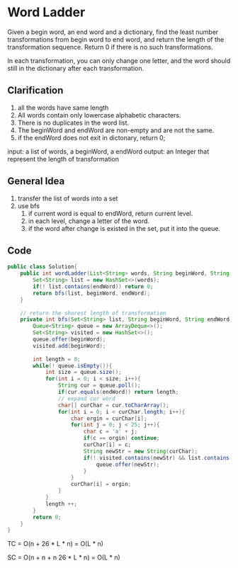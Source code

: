 # Word Ladder
Given a begin word, an end word and a dictionary, find the least number transformations from begin word to end word, and return the length of the transformation sequence. Return 0 if there is no such transformations.

In each transformation, you can only change one letter, and the word should still in the dictionary after each transformation. 

## Clarification
1. all the words have same length
2. All words contain only lowercase alphabetic characters.
3. There is no duplicates in the word list.
4. The beginWord and endWord are non-empty and are not the same.
5. if the endWord does not exit in dictonary, return 0;

input: a list of words, a beginWord, a endWord
output: an Integer that represent the length of transformation

## General Idea
1. transfer the list of words into a set
2. use bfs
   1. if current word is equal to endWord, return current level.
   2. in each level, change a letter of the word.
   3. if the word after change is existed in the set, put it into the queue.

## Code
```java
public class Solution{
    public int wordLadder(List<String> words, String beginWord, String endWord){
        Set<String> list = new HashSet<>(words);
        if(! list.contains(endWord)) return 0;
        return bfs(list, beginWord, endWord);
    }
    
    // return the shorest length of transformation
    private int bfs(Set<String> list, String beginWord, String endWord){
        Queue<String> queue = new ArrayDeque<>();
        Set<String> visited = new HashSet<>();
        queue.offer(beginWord);
        visited.add(beginWord);
        
        int length = 0;
        while(! queue.isEmpty()){
            int size = queue.size();
            for(int i = 0; i < size; i++){
                String cur = queue.poll();
                if(cur.equals(endWord)) return length;
                // expand cur word
                char[] curChar = cur.toCharArray();
                for(int i = 0; i < curChar.length; i++){
                    char orgin = curChar[i];
                    for(int j = 0; j < 25; j++){
                        char c = 'a' + j;
                        if(c == orgin) continue;
                        curChar[i] = c;
                        String newStr = new String(curChar);
                        if(! visited.contains(newStr) && list.contains(newStr)){
                            queue.offer(newStr);
                        }
                    }
                    curChar[i] = orgin;
                }
            }
            length ++;
        }
        return 0;
    }
}
```

TC = O(n + 26 * L * n) = O(L * n)

SC = O(n + n + n 26 * L * n) = O(L * n)

